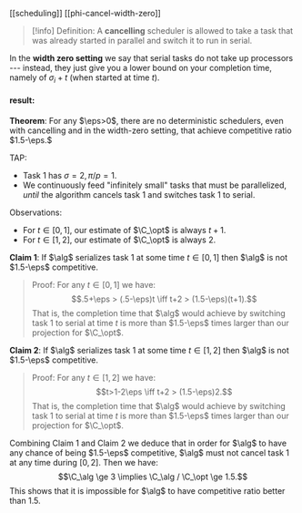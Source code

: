 [[scheduling]]
[[phi-cancel-width-zero]]

>[!info] Definition:
>A **cancelling** scheduler is allowed to take a task that was already started in parallel and switch it to run in serial.
> 
   In the **width zero setting** we say that serial tasks do not take up processors --- instead, they just give you a lower bound on your completion time, namely of $\sigma_i+t$ (when started at time $t$).
#### result:
**Theorem**:
For any $\eps>0$, there are no deterministic schedulers, even with cancelling
and in the width-zero setting, that achieve competitive ratio $1.5-\eps.$

TAP: 
- Task 1 has $\sigma=2, \pi/p = 1$.
- We continuously feed "infinitely small" tasks that must be parallelized, *until* the algorithm cancels task 1 and switches task 1 to serial. 

Observations: 
- For $t\in [0,1]$, our estimate of $\C_\opt$ is always $t+1$.
- For $t\in [1,2]$, our estimate of $\C_\opt$ is always $2$. 

**Claim 1**: If $\alg$ serializes task 1 at some time $t\in [0,1]$ then $\alg$ is not $1.5-\eps$ competitive.
> Proof: For any $t\in [0,1]$ we have:
> $$.5+\eps > (.5-\eps)t \iff t+2 > (1.5-\eps)(t+1).$$
That is, the completion time that $\alg$ would achieve by switching task 1 to serial at time $t$ is more than $1.5-\eps$ times larger than our projection for  $\C_\opt$.

**Claim 2**: If $\alg$ serializes task 1 at some time $t\in [1,2]$ then $\alg$ is not $1.5-\eps$ competitive.
> Proof: For any $t\in [1,2]$ we have:
> $$t>1-2\eps \iff t+2 > (1.5-\eps)2.$$
That is, the completion time that $\alg$ would achieve by switching task 1 to serial at time $t$ is more than $1.5-\eps$ times larger than our projection for  $\C_\opt$.

Combining Claim 1 and Claim 2 we deduce that in order for $\alg$ to have any chance of being $1.5-\eps$ competitive, $\alg$ must not cancel task 1 at any time during $[0,2]$. Then we have:
$$\C_\alg \ge 3 \implies  \C_\alg / \C_\opt \ge 1.5.$$
This shows that it is impossible for $\alg$ to have competitive ratio better than $1.5$. 